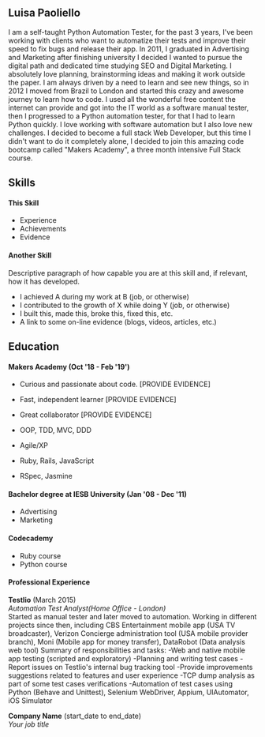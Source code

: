 ## Luisa Paoliello

I am a self-taught Python Automation Tester, for the past 3 years, I've been working with clients who want to automatize their tests and improve their speed to fix bugs and release their app.
In 2011, I graduated in Advertising and Marketing after finishing university I decided I wanted to pursue the digital path and dedicated time studying SEO and Digital Marketing.
I absolutely love planning, brainstorming ideas and making it work outside the paper.
I am always driven by a need to learn and see new things, so in 2012 I moved from Brazil to London and started this crazy and awesome journey to learn how to code.
I used all the wonderful free content the internet can provide and got into the IT world as a software manual tester, then I progressed to a Python automation tester, for that I had to learn Python quickly.
I love working with software automation but I also love new challenges.
I decided to become a full stack Web Developer, but this time I didn't want to do it completely alone, I decided to join this amazing code bootcamp called "Makers Academy", a three month intensive Full Stack course.


## Skills

#### This Skill


- Experience
- Achievements
- Evidence

#### Another Skill

Descriptive paragraph of how capable you are at this skill and, if relevant, how it has developed.

- I achieved A during my work at B (job, or otherwise)
- I contributed to the growth of X while doing Y (job, or otherwise)
- I built this, made this, broke this, fixed this, etc.
- A link to some on-line evidence (blogs, videos, articles, etc.)

## Education

#### Makers Academy (Oct '18 - Feb '19')

- Curious and passionate about code. [PROVIDE EVIDENCE]
- Fast, independent learner [PROVIDE EVIDENCE]
- Great collaborator [PROVIDE EVIDENCE]

- OOP, TDD, MVC, DDD
- Agile/XP
- Ruby, Rails, JavaScript
- RSpec, Jasmine

#### Bachelor degree at IESB University  (Jan '08 - Dec '11)

- Advertising
- Marketing

#### Codecademy

- Ruby course
- Python course



#### Professional Experience


**Testlio** (March 2015)    
*Automation Test Analyst(Home Office - London)*  
Started as manual tester and later moved to automation. Working in different projects since then, including CBS Entertainment mobile app (USA TV broadcaster), Verizon Concierge administration tool (USA mobile provider branch), Moni (Mobile app for money transfer), DataRobot (Data analysis web tool)
Summary of responsibilities and tasks:
-Web and native mobile app testing (scripted and exploratory)
-Planning and writing test cases
-Report issues on Testlio's internal bug tracking tool
-Provide improvements suggestions related to features and user experience
-TCP dump analysis as part of some test cases verifications
-Automation of test cases using Python (Behave and Unittest), Selenium WebDriver, Appium, UIAutomator, iOS Simulator


**Company Name** (start_date to end_date)   
*Your job title*  

